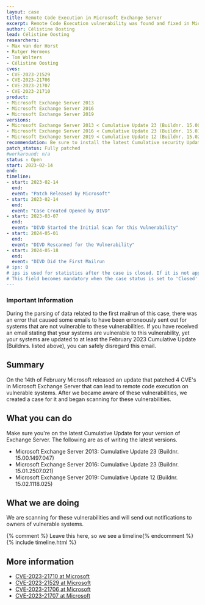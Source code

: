 ```yaml
---
layout: case
title: Remote Code Execution in Microsoft Exchange Server
excerpt: Remote Code Execution vulnerability was found and fixed in Microsoft Exchange Server, the DIVD is scanning for vulnerable systems and notifying owners of vulnerable systems
author: Célistine Oosting
lead: Célistine Oosting
researchers:
- Max van der Horst
- Rutger Hermens
- Tom Wolters
- Célistine Oosting
cves:
- CVE-2023-21529
- CVE-2023-21706
- CVE-2023-21707
- CVE-2023-21710
product: 
- Microsoft Exchange Server 2013
- Microsoft Exchange Server 2016
- Microsoft Exchange Server 2019
versions:
- Microsoft Exchange Server 2013 < Cumulative Update 23 (Buildnr. 15.00.1497.047)
- Microsoft Exchange Server 2016 < Cumulative Update 23 (Buildnr. 15.01.2507.021)
- Microsoft Exchange Server 2019 < Cumulative Update 12 (Buildnr. 15.02.1118.025)
recommendation: Be sure to install the latest Cumulative security Update from Microsoft for Exchange
patch_status: Fully patched
#workaround: n/a
status : Open
start: 2023-02-14
end: 
timeline:
- start: 2023-02-14
  end:
  event: "Patch Released by Microsoft"
- start: 2023-02-14
  end:
  event: "Case Created Opened by DIVD"
- start: 2023-03-07
  end:
  event: "DIVD Started the Initial Scan for this Vulnerability"
- start: 2024-05-01
  end:
  event: "DIVD Rescanned for the Vulnerability"
- start: 2024-05-18
  end:
  event: "DIVD Did the First Mailrun
# ips: 0 
# ips is used for statistics after the case is closed. If it is not applicable, you can set IPs to n/a (e.g. stolen credentials)
# This field becomes mandatory when the case status is set to 'Closed'
---
```


### Important Information

During the parsing of data related to the first mailrun of this case, there was an error that caused some emails to have been erroneously sent out for systems that are not vulnerable to these vulnerabilities. If you have received an email stating that your systems are vulnerable to this vulnerability, yet your systems are updated to at least the February 2023 Cumulative Update (Buildnrs. listed above), you can safely disregard this email. 


## Summary

On the 14th of February Microsoft released an update that patched 4 CVE's in Microsoft Exchange Server that can lead to remote code execution on vulnerable systems.
After we became aware of these vulnerabilities, we created a case for it and began scanning for these vulnerabilities. 

## What you can do

Make sure you're on the latest Cumulative Update for your version of Exchange Server.
The following are as of writing the latest versions. 

* Microsoft Exchange Server 2013: Cumulative Update 23 (Buildnr. 15.00.1497.047)
* Microsoft Exchange Server 2016: Cumulative Update 23 (Buildnr. 15.01.2507.021)
* Microsoft Exchange Server 2019: Cumulative Update 12 (Buildnr. 15.02.1118.025)

## What we are doing

We are scanning for these vulnerabilities and will send out notifications to owners of vulnerable systems.

{% comment %}  Leave this here, so we see a timeline{% endcomment %}
{% include timeline.html %}


## More information
* [CVE-2023-21710 at Microsoft](https://msrc.microsoft.com/update-guide/vulnerability/CVE-2023-21710)
* [CVE-2023-21529 at Microsoft](https://msrc.microsoft.com/update-guide/vulnerability/CVE-2023-21529)
* [CVE-2023-21706 at Microsoft](https://msrc.microsoft.com/update-guide/vulnerability/CVE-2023-21706)
* [CVE-2023-21707 at Microsoft](https://msrc.microsoft.com/update-guide/vulnerability/CVE-2023-21707)

